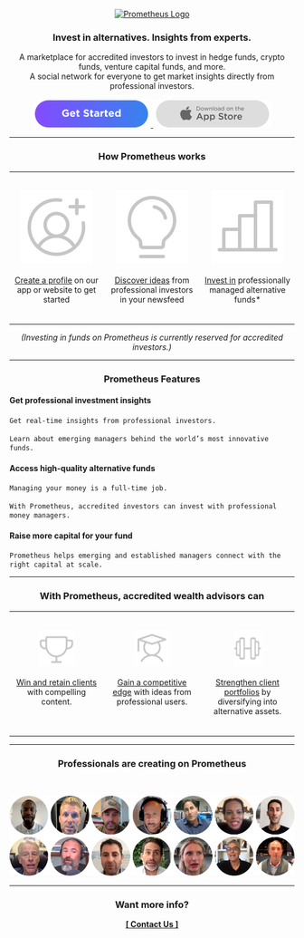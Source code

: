 <p align="center">
  <a href="https://www.prometheusalts.com/">
    <img src="https://github.com/pro-alts/.github/blob/master/profile/assets/custom/logo_nomargin.png" alt="Prometheus Logo" width="128px" height="128px">
  </a>
</p>

<h3 align="center">Invest in alternatives. Insights from experts.</h3>

<p align="center">
  A marketplace for accredited investors to invest in hedge funds, crypto funds, venture capital funds, and more.
  <br>
  A social network for everyone to get market insights directly from professional investors.
  <br>
  <br>
  <a href="https://app.prometheusalts.com">
    <img src="https://github.com/pro-alts/.github/blob/master/profile/assets/custom/button/btn_webapp.png" alt="Web App">
  </a>
  <a href="https://apps.apple.com/us/app/prometheus-invest-in-alts/id1555304910">
    <img src="https://github.com/pro-alts/.github/blob/master/profile/assets/custom/button/btn_appstore.png" alt="App Store">
  </a>
</p>

<hr>

<h3 align="center">How Prometheus works</h3>

<table>
  <tr>
    <td valign="top" width="33%">
      <p align="center">
        <br>
        <img src="https://github.com/pro-alts/.github/blob/master/profile/assets/custom/icon/circle.svg" alt="Circle Icon">
        <br>
        <br>
        <a href="#">Create a profile</a> on our app or website to get started
        <br>
        <br>
      </p>
    </td>
    <td valign="top" width="34%">
      <p align="center">
        <br>
        <img src="assets/custom/icon/bulb.svg" alt="Bulb Icon">
        <br>
        <br>
        <a href="#">Discover ideas</a> from professional investors in your newsfeed
        <br>
        <br>
      </p>
    </td>
    <td valign="top" width="33%">
      <p align="center">
        <br>
        <img src="https://github.com/pro-alts/.github/blob/master/profile/assets/custom/icon/bar.svg" alt="Bar Chart Icon">
        <br>
        <br>
        <a href="#">Invest in</a> professionally managed alternative funds*
        <br>
        <br>
      </p>
    </td>
  </tr>
</table>
<p align="center">
  <em>(Investing in funds on Prometheus is currently reserved for accredited investors.)</em>
</p>

<hr>

<h3 align="center">Prometheus Features</h3>

#### Get professional investment insights

```
Get real-time insights from professional investors. 

Learn about emerging managers behind the world’s most innovative funds.
```

#### Access high-quality alternative funds

```
Managing your money is a full-time job. 

With Prometheus, accredited investors can invest with professional money managers.
```

#### Raise more capital for your fund

```
Prometheus helps emerging and established managers connect with the right capital at scale.
```

<hr>

<h3 align="center">With Prometheus, accredited wealth advisors can</h3>

<table>
  <tr>
    <td valign="top" width="33%">
      <p align="center">
        <br>
        <img src="https://github.com/pro-alts/.github/blob/master/profile/assets/custom/icon/trophy.png" width="64px" height="64px" alt="Trophy Icon">
        <br>
        <br>
        <a href="#">Win and retain clients</a> with compelling content.
        <br>
        <br>
      </p>
    </td>
    <td valign="top" width="34%">
      <p align="center">
        <br>
        <img src="https://github.com/pro-alts/.github/blob/master/profile/assets/custom/icon/student.png" width="64px" height="64px" alt="Student Icon">
        <br>
        <br>
        <a href="#">Gain a competitive edge</a> with ideas from  professional users.
        <br>
        <br>
      </p>
    </td>
    <td valign="top" width="33%">
      <p align="center">
        <br>
        <img src="https://github.com/pro-alts/.github/blob/master/profile/assets/custom/icon/barbell.png" width="48px" height="64px" alt="Barbell Icon">
        <br>
        <br>
        <a href="#">Strengthen client portfolios</a> by diversifying into alternative assets.
        <br>
        <br>
      </p>
    </td>
  </tr>
</table>

<hr>

<h3 align="center">Professionals are creating on Prometheus</h3>
<br>

![Prometheus professionals](https://github.com/pro-alts/.github/blob/master/profile/assets/custom/people/group.png)

<hr>

<h3 align="center">Want more info?</h3>

<p align="center">
  <a href="https://prometheusalts.com/contact-us"><strong>[ Contact Us ]</strong></a>
</p>